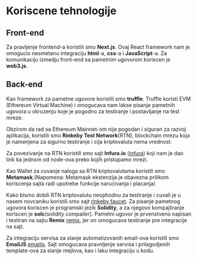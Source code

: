# Koriscene tehnologije

## Front-end

Za pravljenje frontend-a koristili smo **Next.js**.
Ovaj React framework nam je omogucio nesmetanu integraciju **html**-a, **css**-a i **JavaScript**-a.
Za komunikaciju izmedju front-end sa pametnim ugovorom koriscen je **web3.js**.

## Back-end

Kao framework za pametne ugovore koristili smo **truffle**.
Truffle koristi EVM (Ethereum Virtual Machine) i omogucava nam lakse pisanje pametnih ugovora u okruzenju koje je pogodno za testiranje i postavljanje na test mreze.

Obzirom da rad sa Ethereum Mainnet-om nije pogodan i siguran za razvoj aplikacija, koristili smo **Rinkeby Test Network**(RTN), blockchain mrezu koja je namenjena za sigurno testiranje i cija kriptovaluta nema vrednost.

Za povezivanje na RTN koristili smo sajt **Infura.io** ([infura](https://infura.io/)) koji nam je dao link ka jednom od node-ova preko kojih pristupamo mrezi.

Kao Wallet za cuvanje naloga sa RTN kriptovalutama koristili smo **Metamask**.(Napomena: Metamask ekstenzija je obavezna prilikom koriscenja sajta radi upotrebe funkcije narucivanja i placanja)

Kako bismo dobili RTN kriptovalutu neophodnu za testiranje i cuvali je u nasem novcaniku koristili smo sajt [rinkeby faucet](https://faucet.rinkeby.io/).
Za pisanje pametnog ugovora koriscen je programski jezik **Solidity**, a za njegovo kompajliranje koriscen je **solc**(solidity compailer).
Pametni ugovor je prvenstveno napisan i testiran na sajtu **Remix** [remix](https://remix.ethereum.org/), jer on omogucava testiranje pre integracije na sajt.

Za integraciju servisa za slanje automatizovanih email-ova koristili smo **EmailJS** [emailjs](https://www.emailjs.com/). Sajt omogucava pravnljenje servisa i prilagodjenih template-ova za slanje mejlova, kao i laku integraciju u kodu.
